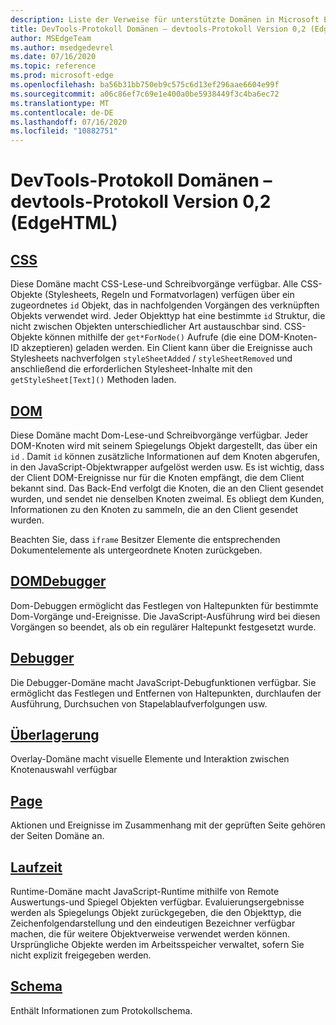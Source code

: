 ```yaml
---
description: Liste der Verweise für unterstützte Domänen in Microsoft Edge devtools Protocol, Version 0,2.
title: DevTools-Protokoll Domänen – devtools-Protokoll Version 0,2 (EdgeHTML)
author: MSEdgeTeam
ms.author: msedgedevrel
ms.date: 07/16/2020
ms.topic: reference
ms.prod: microsoft-edge
ms.openlocfilehash: ba56b31bb750eb9c575c6d13ef296aae6604e99f
ms.sourcegitcommit: a06c86ef7c69e1e400a0be5938449f3c4ba6ec72
ms.translationtype: MT
ms.contentlocale: de-DE
ms.lasthandoff: 07/16/2020
ms.locfileid: "10882751"
---
```

# DevTools-Protokoll Domänen – devtools-Protokoll Version 0,2 (EdgeHTML)  

## [CSS](css.md)  

Diese Domäne macht CSS-Lese-und Schreibvorgänge verfügbar. Alle CSS-Objekte (Stylesheets, Regeln und Formatvorlagen) verfügen über ein zugeordnetes `id` Objekt, das in nachfolgenden Vorgängen des verknüpften Objekts verwendet wird. Jeder Objekttyp hat eine bestimmte `id` Struktur, die nicht zwischen Objekten unterschiedlicher Art austauschbar sind. CSS-Objekte können mithilfe der `get*ForNode()` Aufrufe (die eine DOM-Knoten-ID akzeptieren) geladen werden. Ein Client kann über die Ereignisse auch Stylesheets nachverfolgen `styleSheetAdded` / `styleSheetRemoved` und anschließend die erforderlichen Stylesheet-Inhalte mit den `getStyleSheet[Text]()` Methoden laden.
## [DOM](dom.md)
Diese Domäne macht Dom-Lese-und Schreibvorgänge verfügbar. Jeder DOM-Knoten wird mit seinem Spiegelungs Objekt dargestellt, das über ein `id` . Damit `id` können zusätzliche Informationen auf dem Knoten abgerufen, in den JavaScript-Objektwrapper aufgelöst werden usw. Es ist wichtig, dass der Client DOM-Ereignisse nur für die Knoten empfängt, die dem Client bekannt sind. Das Back-End verfolgt die Knoten, die an den Client gesendet wurden, und sendet nie denselben Knoten zweimal. Es obliegt dem Kunden, Informationen zu den Knoten zu sammeln, die an den Client gesendet wurden.<p>Beachten Sie, dass `iframe` Besitzer Elemente die entsprechenden Dokumentelemente als untergeordnete Knoten zurückgeben.</p>
## [DOMDebugger](domdebugger.md)
Dom-Debuggen ermöglicht das Festlegen von Haltepunkten für bestimmte Dom-Vorgänge und-Ereignisse. Die JavaScript-Ausführung wird bei diesen Vorgängen so beendet, als ob ein regulärer Haltepunkt festgesetzt wurde.
## [Debugger](debugger.md)
Die Debugger-Domäne macht JavaScript-Debugfunktionen verfügbar. Sie ermöglicht das Festlegen und Entfernen von Haltepunkten, durchlaufen der Ausführung, Durchsuchen von Stapelablaufverfolgungen usw.
## [Überlagerung](overlay.md)
Overlay-Domäne macht visuelle Elemente und Interaktion zwischen Knotenauswahl verfügbar
## [Page](page.md)
Aktionen und Ereignisse im Zusammenhang mit der geprüften Seite gehören der Seiten Domäne an.
## [Laufzeit](runtime.md)
Runtime-Domäne macht JavaScript-Runtime mithilfe von Remote Auswertungs-und Spiegel Objekten verfügbar. Evaluierungsergebnisse werden als Spiegelungs Objekt zurückgegeben, die den Objekttyp, die Zeichenfolgendarstellung und den eindeutigen Bezeichner verfügbar machen, die für weitere Objektverweise verwendet werden können. Ursprüngliche Objekte werden im Arbeitsspeicher verwaltet, sofern Sie nicht explizit freigegeben werden.
## [Schema](schema.md)
Enthält Informationen zum Protokollschema.
